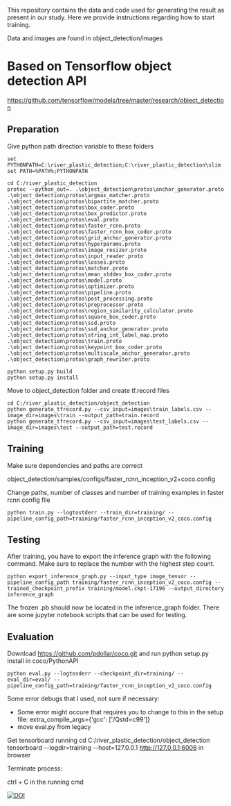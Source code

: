 This repository contains the data and code used for generating the result as present in our study. Here we provide instructions regarding how to start training.

Data and images are found in object_detection/images

# Based on Tensorflow object detection API
https://github.com/tensorflow/models/tree/master/research/object_detection

## Preparation

Give python path direction variable to these folders
```
set PYTHONPATH=C:\river_plastic_detection;C:\river_plastic_detection\slim
set PATH=%PATH%;PYTHONPATH

cd C:/river_plastic_detection
protoc --python_out=. .\object_detection\protos\anchor_generator.proto .\object_detection\protos\argmax_matcher.proto .\object_detection\protos\bipartite_matcher.proto .\object_detection\protos\box_coder.proto .\object_detection\protos\box_predictor.proto .\object_detection\protos\eval.proto .\object_detection\protos\faster_rcnn.proto .\object_detection\protos\faster_rcnn_box_coder.proto .\object_detection\protos\grid_anchor_generator.proto .\object_detection\protos\hyperparams.proto .\object_detection\protos\image_resizer.proto .\object_detection\protos\input_reader.proto .\object_detection\protos\losses.proto .\object_detection\protos\matcher.proto .\object_detection\protos\mean_stddev_box_coder.proto .\object_detection\protos\model.proto .\object_detection\protos\optimizer.proto .\object_detection\protos\pipeline.proto .\object_detection\protos\post_processing.proto .\object_detection\protos\preprocessor.proto .\object_detection\protos\region_similarity_calculator.proto .\object_detection\protos\square_box_coder.proto .\object_detection\protos\ssd.proto .\object_detection\protos\ssd_anchor_generator.proto .\object_detection\protos\string_int_label_map.proto .\object_detection\protos\train.proto .\object_detection\protos\keypoint_box_coder.proto .\object_detection\protos\multiscale_anchor_generator.proto .\object_detection\protos\graph_rewriter.proto

python setup.py build
python setup.py install
```

Move to object_detection folder and create tf.record files

``` 
cd C:/river_plastic_detection/object_detection
python generate_tfrecord.py --csv_input=images\train_labels.csv --image_dir=images\train --output_path=train.record
python generate_tfrecord.py --csv_input=images\test_labels.csv --image_dir=images\test --output_path=test.record
```

## Training
Make sure dependencies and paths are correct

object_detection/samples/configs/faster_rcnn_inception_v2+coco.config

Change paths, number of classes and number of training examples in faster rcnn config file
```
python train.py --logtostderr --train_dir=training/ --pipeline_config_path=training/faster_rcnn_inception_v2_coco.config
```

## Testing
After training, you have to export the inference graph with the following command. Make sure to replace the number with the highest step count.


```
python export_inference_graph.py --input_type image_tensor --pipeline_config_path training/faster_rcnn_inception_v2_coco.config --trained_checkpoint_prefix training/model.ckpt-17196 --output_directory inference_graph
```

The frozen .pb should now be located in the inference_graph folder. There are some jupyter notebook scripts that can be used for testing.

## Evaluation
Download https://github.com/pdollar/coco.git and run python setup.py install in coco/PythonAPI

```
python eval.py --logtosderr --checkpoint_dir=training/ --eval_dir=eval/ --pipeline_config_path=training/faster_rcnn_inception_v2_coco.config
```

Some error debugs that I used, not sure if necessary:
- Some error might occure that requires you to change to this in the setup file: extra_compile_args={'gcc': ['/Qstd=c99']}
- move eval.py from legacy


Get tensorboard running
cd C:/river_plastic_detection/object_detection
tensorboard --logdir=training --host=127.0.0.1
http://127.0.0.1:6006 in browser

Terminate process:

ctrl + C in the running cmd


[![DOI](https://zenodo.org/badge/262319791.svg)](https://zenodo.org/badge/latestdoi/262319791)
